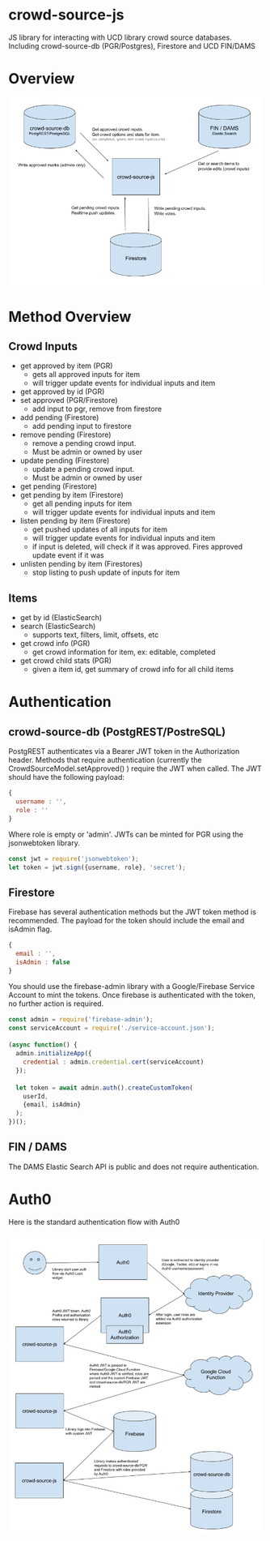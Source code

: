 # crowd-source-js
JS library for interacting with UCD library crowd source databases.  Including crowd-source-db (PGR/Postgres), Firestore and UCD FIN/DAMS

# Overview

![crowd-source-js overview](./docs/crowd-source-js-overview.png)

# Method Overview

## Crowd Inputs
- get approved by item (PGR)
  - gets all approved inputs for item
  - will trigger update events for individual inputs and item
- get approved by id (PGR)
- set approved (PGR/Firestore)
  - add input to pgr, remove from firestore
- add pending (Firestore)
  - add pending input to firestore
- remove pending (Firestore)
  - remove a pending crowd input.  
  - Must be admin or owned by user
- update pending (Firestore)
  - update a pending crowd input.  
  - Must be admin or owned by user
- get pending (Firestore)
- get pending by item (Firestore)
  - get all pending inputs for item
  - will trigger update events for individual inputs and item
- listen pending by item (Firestore)
  - get pushed updates of all inputs for item
  - will trigger update events for individual inputs and item
  - if input is deleted, will check if it was approved.  Fires approved update event if it was 
- unlisten pending by item (Firestores)
  - stop listing to push update of inputs for item

## Items
- get by id (ElasticSearch)
- search (ElasticSearch)
  - supports text, filters, limit, offsets, etc
- get crowd info (PGR)
  - get crowd information for item, ex: editable, completed
- get crowd child stats (PGR)
  - given a item id, get summary of crowd info for all child items

# Authentication

## crowd-source-db (PostgREST/PostreSQL)

PostgREST authenticates via a Bearer JWT token in the Authorization header.  Methods that require authentication (currently the CrowdSourceModel.setApproved() ) require the JWT when called.  The JWT should have the following payload:

```js
{
  username : '',
  role : ''
}
```

Where role is empty or 'admin'.  JWTs can be minted for PGR using the jsonwebtoken library.

```js
const jwt = require('jsonwebtoken');
let token = jwt.sign({username, role}, 'secret');
```

## Firestore

Firebase has several authentication methods but the JWT token method is recommended.  The payload for the token should include the email and isAdmin flag.

```js
{
  email : '', 
  isAdmin : false
}
```

You should use the firebase-admin library with a Google/Firebase Service Account to mint the tokens.  Once firebase is authenticated with the token, no further action is required.

```js
const admin = require('firebase-admin');
const serviceAccount = require('./service-account.json');

(async function() {
  admin.initializeApp({
    credential : admin.credential.cert(serviceAccount)
  });

  let token = await admin.auth().createCustomToken(
    userId,
    {email, isAdmin}
  );
})();
```

## FIN / DAMS

The DAMS Elastic Search API is public and does not require authentication.

# Auth0

Here is the standard authentication flow with Auth0

![crowd-source-js auth flow](./docs/crowd-source-js-auth-flow.png)